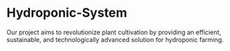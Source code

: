 # Hydroponic-System
Our project aims to  revolutionize plant cultivation by providing an efficient, sustainable,  and technologically advanced solution for hydroponic farming. 
